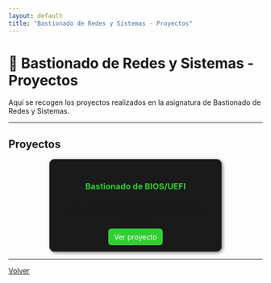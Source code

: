 ```yaml
---
layout: default
title: "Bastionado de Redes y Sistemas - Proyectos"
---
```


# 🧱 Bastionado de Redes y Sistemas - Proyectos

Aquí se recogen los proyectos realizados en la asignatura de Bastionado de Redes y Sistemas.

---

## Proyectos

<div style="display: grid; grid-template-columns: repeat(auto-fit, minmax(250px, 1fr)); gap: 20px; justify-items: center; align-items: stretch;">

  <div style="border:1px solid #444; border-radius:10px; padding:20px; background:#1a1a1a; box-shadow:2px 2px 6px rgba(0,0,0,0.5); width:100%; max-width:300px; text-align:center;">
      <h3 style="color:#32cd32;">Bastionado de BIOS/UEFI</h3>
      <p>Guía práctica para configurar de forma segura la BIOS/UEFI y proteger el arranque del sistema.</p>
      <a href="guia-bastionado-bios-uefi.md" style="text-decoration:none; color:white; background:#32cd32; padding:8px 12px; border-radius:6px;">Ver proyecto</a>
  </div>

  <!-- Puedes añadir más proyectos duplicando este bloque -->

</div>

---

[Volver](../index.md)
